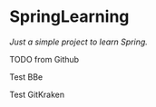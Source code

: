 # SpringLearning

_Just a simple project to learn Spring._

TODO from Github


Test BBe

Test GitKraken
